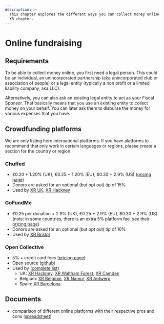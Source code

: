 ```yaml
---
description: >-
  This chapter explores the different ways you can collect money online for your
  XR chapter.
---
```


# Online fundraising

## Requirements

To be able to collect money online, you first need a legal person. This could be an individual, an unincorporated partnership \(aka unincorporated club or association of people\) or a legal entity \(typically a non profit or a limited liability company, aka LLC\).

Alternatively, you can also ask an existing legal entity to act as your Fiscal Sponsor. That basically means that you use an existing entity to collect money on your behalf. You can later ask them to disburse the money for various expenses that you have.

## Crowdfunding platforms

We are only listing here international platforms. If you have platforms to recommend that only work in certain languages or regions, please create a section for the country or region.

### Chuffed

* £0.20 + 1.20% \(UK\), €0.25 + 1.20% \(EU\), $0.30 + 2.9% \(US\) \([pricing page](https://chuffed.org/pricing)\)
* Donors are asked for an optional \(but opt out\) tip of 15%
* Used by [XR UK](https://chuffed.org/project/extinctionrebellion), [XR Hackney](https://chuffed.org/project/uprising)

### GoFundMe

* £0.25 per donation + 2.9% \(UK\), €0.25 + 2.9% \(EU\), $0.30 + 2.9% \(US\) \(note: in some countries, there is an extra 5% platform fee, see their [pricing page](https://www.gofundme.com/pricing)\)
* Donors are asked for an optional \(but opt out\) tip of 10%
* Used by [XR Bristol](https://www.gofundme.com/f/XRBristol/)

### Open Collective

* 5% + credit card fees \([pricing page](http://opencollective.com/pricing)\)
* Open source \([github](https://github.com/opencollective/opencollective)\)
* Used by \([complete list](https://opencollective.com/extinctionrebellion)\)
  * UK: [XR Hackney](https://opencollective.com/xrhackney), [XR Waltham Forest](https://opencollective.com/extinction-rebellion-waltham-forest1), [XR Camden](https://opencollective.com/xr-camden)
  * Belgium: [XR Belgium](https://opencollective.com/xr-belgium), [XR Namur](https://opencollective.com/xr-namur), [XR Antwerp](https://opencollective.com/xr-antwerp)
  * Spain: [XR Barcelona](https://opencollective.com/xr-barcelona)

## Documents

* comparison of different online platforms with their respective pros and cons \([spreadsheet](https://docs.google.com/spreadsheets/d/1ZZnw7EW_bYqgbEzcERy47qOp3t12evFqSvw2upXITvg/edit#gid=1837090371)\)

